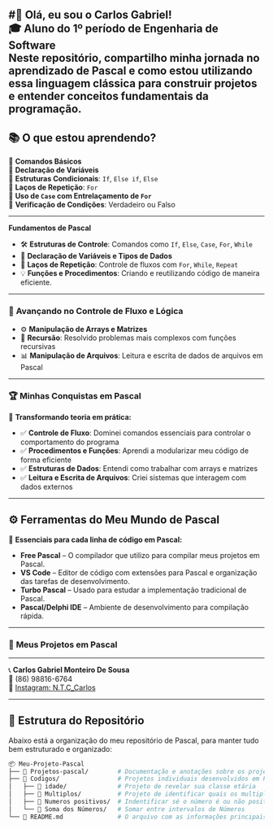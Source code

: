 #👋 Olá, eu sou o Carlos Gabriel!  
🎓 **Aluno do 1º período de Engenharia de Software**  
Neste repositório, compartilho minha jornada no aprendizado de **Pascal** e como estou utilizando essa linguagem clássica para construir projetos e entender conceitos fundamentais da programação.
---

## 📚 **O que estou aprendendo?**  
🔹 **Comandos Básicos**    
🔹 **Declaração de Variáveis**  
🔹 **Estruturas Condicionais**: `If`, `Else if`, `Else`  
🔹 **Laços de Repetição**: `For`  
🔹 **Uso de `Case` com Entrelaçamento de `For`**  
🔹 **Verificação de Condições**: Verdadeiro ou Falso  

---

**Fundamentos de Pascal**  
- 🛠️ **Estruturas de Controle**: Comandos como `If`, `Else`, `Case`, `For`, `While`  
- 📝 **Declaração de Variáveis e Tipos de Dados**  
- 🔄 **Laços de Repetição**: Controle de fluxos com `For`, `While`, `Repeat`  
- 💡 **Funções e Procedimentos**: Criando e reutilizando código de maneira eficiente.  

---

### 🚀 **Avançando no Controle de Fluxo e Lógica**  
- ⚙️ **Manipulação de Arrays e Matrizes**  
- 🧩 **Recursão**: Resolvido problemas mais complexos com funções recursivas  
- 📊 **Manipulação de Arquivos**: Leitura e escrita de dados de arquivos em Pascal

---

### 🏆 **Minhas Conquistas em Pascal**

🚀 **Transformando teoria em prática:**  

- ✅ **Controle de Fluxo**: Dominei comandos essenciais para controlar o comportamento do programa  
- ✅ **Procedimentos e Funções**: Aprendi a modularizar meu código de forma eficiente  
- ✅ **Estruturas de Dados**: Entendi como trabalhar com arrays e matrizes  
- ✅ **Leitura e Escrita de Arquivos**: Criei sistemas que interagem com dados externos

---

## ⚙️ **Ferramentas do Meu Mundo de Pascal**

🔧 **Essenciais para cada linha de código em Pascal:**  
- **Free Pascal** – O compilador que utilizo para compilar meus projetos em Pascal.  
- **VS Code** – Editor de código com extensões para Pascal e organização das tarefas de desenvolvimento.  
- **Turbo Pascal** – Usado para estudar a implementação tradicional de Pascal.  
- **Pascal/Delphi IDE** – Ambiente de desenvolvimento para compilação rápida.

---
  
### 🚀 **Meus Projetos em Pascal** 

---

📞 **Carlos Gabriel Monteiro De Sousa**  
📱 (86) 98816-6764  
📸 [Instagram: N.T.C_Carlos](https://www.instagram.com/ntc_carlos)

---

## 📂 **Estrutura do Repositório**  

Abaixo está a organização do meu repositório de Pascal, para manter tudo bem estruturado e organizado:

```bash
📦 Meu-Projeto-Pascal
├── 📁 Projetos-pascal/        # Documentação e anotações sobre os projetos em Pascal
├── 📁 Codigos/                # Projetos individuais desenvolvidos em Pascal
│   ├── 📂 idade/              # Projeto de revelar sua classe etária
│   ├── 📂 Multiplos/          # Projeto de identificar quais os multiplos do número inserido
│   ├── 📂 Numeros positivos/  # Indentificar sé o número é ou não positivo
│   └── 📂 Soma dos Números/   # Somar entre intervalos de Números
└── 📄 README.md               # O arquivo com as informações principais sobre o repositório!
